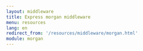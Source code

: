 ```yaml
---
layout: middleware
title: Express morgan middleware
menu: resources
lang: en
redirect_from: '/resources/middleware/morgan.html'
module: morgan
---
```


